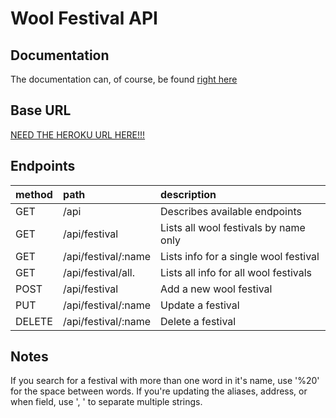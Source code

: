# Wool Festival API

## Documentation
The documentation can, of course, be found [right here](https://github.com/SpindleMonkey/wooly-watch/api.md)


## Base URL
[NEED THE HEROKU URL HERE!!!]()

## Endpoints

| method | path                | description
|:-------|:--------------------|:--------------------------------------|
| GET    | /api                | Describes available endpoints         |
| GET    | /api/festival       | Lists all wool festivals by name only |
| GET    | /api/festival/:name | Lists info for a single wool festival |
| GET    | /api/festival/all.  | Lists all info for all wool festivals |
| POST   | /api/festival       | Add a new wool festival               |
| PUT    | /api/festival/:name | Update a festival                     |
| DELETE | /api/festival/:name | Delete a festival                     |

## Notes

If you search for a festival with more than one word in it's name, use '%20' for the space between words. If you're updating the aliases, address, or when field, use ', ' to separate multiple strings.

